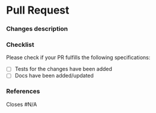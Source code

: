 # Pull Request

### Changes description

<!-- Describe results, user mentions, screenshots, screencast (gif) -->

### Checklist

Please check if your PR fulfills the following specifications:

- [ ] Tests for the changes have been added
- [ ] Docs have been added/updated

### References

<!-- issues related (for reference or to be closed) and/or links of discuss -->

Closes #N/A
